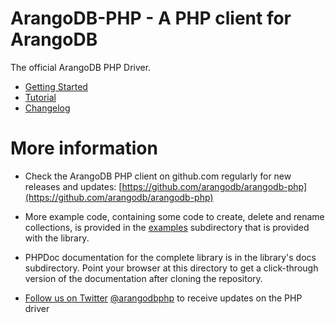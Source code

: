 <!-- don't edit here, its from https://@github.com/arangodb/arangodb-php.git / docs/Drivers/ -->
# ArangoDB-PHP - A PHP client for ArangoDB
The official ArangoDB PHP Driver.

- [Getting Started](GettingStarted/README.md)
- [Tutorial](Tutorial/README.md)
- [Changelog](https://github.com/arangodb/arangodb-php/blob/devel/CHANGELOG.md#readme)

# More information

* Check the ArangoDB PHP client on github.com regularly for new releases and updates: [https://github.com/arangodb/arangodb-php](https://github.com/arangodb/arangodb-php)

* More example code, containing some code to create, delete and rename collections, is provided in the [examples](https://github.com/arangodb/arangodb-php/tree/devel/examples) subdirectory that is provided with the library.

* PHPDoc documentation for the complete library is in the library's docs subdirectory. Point your browser at this directory to get a click-through version of the documentation after cloning the repository.

* [Follow us on Twitter](https://twitter.com/arangodbphp) [@arangodbphp](https://twitter.com/arangodbphp) to receive updates on the PHP driver
